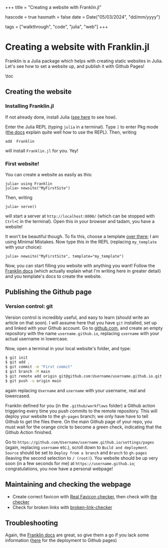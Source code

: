 +++
title = "Creating a website with Franklin.jl"

hascode = true
hasmath = false
date = Date("05/03/2024", "dd/mm/yyyy")

tags = ["walkthrough", "code", "julia", "web"]
+++

# Creating a website with Franklin.jl

Franklin is a Julia package which helps with creating static websites in Julia. Let's see how to set a website up, and publish it with Github Pages!

\toc


## Creating the website
### Installing Franklin.jl

If not already done, install Julia ([see here](/walkthrough/first_steps_julia) to see how).

Enter the Julia REPL (typing `julia` in a terminal). Type `]` to enter Pkg mode ([the docs](https://docs.julialang.org/en/v1/stdlib/REPL/) explain quite well how to use the REPL). Then, writing
```
add  Franklin
```
will install `Franklin.jl` for you. Yey!

### First website!

You can create a website as easily as this:
```
julia> using Franklin
julia> newsite("MyFirstSite")
```

Then, writing
```
julia> serve()
```

will start a server at `http://localhost:8000/` (which can be stopped with `Ctrl+C` in the terminal). Open this in your browser and tadam, you have a website!

It won't be beautiful though. To fix this, choose a template [over there](https://tlienart.github.io/FranklinTemplates.jl/); I am using Minimal Mistakes. Now type this in the REPL (replacing `my_template` with your choice):

```
julia> newsite("MyFirstSite", template="my_template")
```

Now, you can start filling you website with anything you want! Follow the [Franklin docs](https://franklinjl.org/) (which actually explain what I'm writing here in greater detail) and you template's docs to create the website.

## Publishing the Github page

### Version control: git
Version control is incredibly useful, and easy to learn (should write an article on that soon). I will assume here that you have `git` installed, set up and linked with your Github account. Go to [github.com](https://www.github.com), and create an empty repository with the name `username.github.io`, replacing `username` with your actual username in lowercase.

Now, open a terminal in your local website's folder, and type:

```bash
$ git init
$ git add .
$ git commit -m "First commit"
$ git branch -M main
$ git remote add origin git@github.com:Username/username.github.io.git
$ git push -u origin main
```

again replacing `Username` and `username` with your username, real and lowercased.

Franklin defined for you (in the `.github/workflows` folder) a Github action triggering every time you push commits to the remote repository. This will deploy your website to the `gh-pages` branch; we only have have to tell Github to get the files there. On the main Github page of your repo, you must wait for the orange circle to become a green check, indicating that the Github Action finished.

Go to `https://github.com/Username/username.github.io/settings/pages` (again, replacing `username` etc.), scroll down to `Build and deployment`. `Source` should be set to `Deploy from a branch` and `Branch` to `gh-pages` (leaving the second selection to `/ (root)`). You website should be up very soon (in a few seconds for me) at `https://username.github.io`; congratulations, you now have a personal webpage!


## Maintaining and checking the webpage

- Create correct favicon with [Real Favicon checker](https://realfavicongenerator.net/), then check with [the checker](https://realfavicongenerator.net/favicon_checker)
- Check for broken links with [broken-link-checker](https://github.com/stevenvachon/broken-link-checker#readme)

## Troubleshooting

Again, the [Franklin docs](https://franklinjl.org/) are great, so give them a go if you lack some information ([here](https://franklinjl.org/workflow/deploy/#deploying_on_github) for the deployment to Github pages)